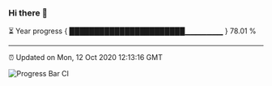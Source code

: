 ### Hi there 👋

⏳ Year progress { ███████████████████████▁▁▁▁▁▁▁ } 78.01 %

---

⏰ Updated on Mon, 12 Oct 2020 12:13:16 GMT

![Progress Bar CI](https://github.com/liununu/liununu/workflows/Progress%20Bar%20CI/badge.svg)

